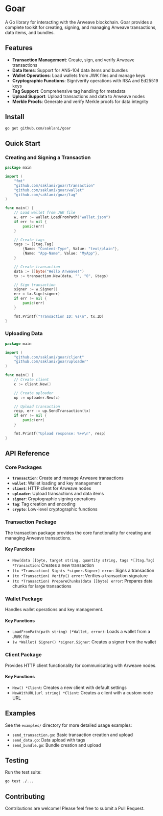 # Goar

A Go library for interacting with the Arweave blockchain. Goar provides a complete toolkit for creating, signing, and managing Arweave transactions, data items, and bundles.

## Features

- **Transaction Management**: Create, sign, and verify Arweave transactions
- **Data Items**: Support for ANS-104 data items and bundles
- **Wallet Operations**: Load wallets from JWK files and manage keys
- **Cryptographic Functions**: Sign/verify operations with RSA and Ed25519 keys
- **Tag Support**: Comprehensive tag handling for metadata
- **Upload Support**: Upload transactions and data to Arweave nodes
- **Merkle Proofs**: Generate and verify Merkle proofs for data integrity

## Install

```bash
go get github.com/saklani/goar
```

## Quick Start

### Creating and Signing a Transaction

```go
package main

import (
    "fmt"
    "github.com/saklani/goar/transaction"
    "github.com/saklani/goar/wallet"
    "github.com/saklani/goar/tag"
)

func main() {
    // Load wallet from JWK file
    w, err := wallet.LoadFromPath("wallet.json")
    if err != nil {
        panic(err)
    }

    // Create tags
    tags := []tag.Tag{
        {Name: "Content-Type", Value: "text/plain"},
        {Name: "App-Name", Value: "MyApp"},
    }

    // Create transaction
    data := []byte("Hello Arweave!")
    tx := transaction.New(data, "", "0", &tags)

    // Sign transaction
    signer := w.Signer()
    err = tx.Sign(signer)
    if err != nil {
        panic(err)
    }

    fmt.Printf("Transaction ID: %s\n", tx.ID)
}
```

### Uploading Data

```go
package main

import (
    "github.com/saklani/goar/client"
    "github.com/saklani/goar/uploader"
)

func main() {
    // Create client
    c := client.New()

    // Create uploader
    up := uploader.New(c)

    // Upload transaction
    resp, err := up.SendTransaction(tx)
    if err != nil {
        panic(err)
    }

    fmt.Printf("Upload response: %+v\n", resp)
}
```

## API Reference

### Core Packages

- **`transaction`**: Create and manage Arweave transactions
- **`wallet`**: Wallet loading and key management
- **`client`**: HTTP client for Arweave nodes
- **`uploader`**: Upload transactions and data items
- **`signer`**: Cryptographic signing operations
- **`tag`**: Tag creation and encoding
- **`crypto`**: Low-level cryptographic functions

### Transaction Package

The transaction package provides the core functionality for creating and managing Arweave transactions.

#### Key Functions

- `New(data []byte, target string, quantity string, tags *[]tag.Tag) *Transaction`: Creates a new transaction
- `(tx *Transaction) Sign(s *signer.Signer) error`: Signs a transaction
- `(tx *Transaction) Verify() error`: Verifies a transaction signature
- `(tx *Transaction) PrepareChunks(data []byte) error`: Prepares data chunks for large transactions

### Wallet Package

Handles wallet operations and key management.

#### Key Functions

- `LoadFromPath(path string) (*Wallet, error)`: Loads a wallet from a JWK file
- `(w *Wallet) Signer() *signer.Signer`: Creates a signer from the wallet

### Client Package

Provides HTTP client functionality for communicating with Arweave nodes.

#### Key Functions

- `New() *Client`: Creates a new client with default settings
- `NewWithURL(url string) *Client`: Creates a client with a custom node URL

## Examples

See the `examples/` directory for more detailed usage examples:

- `send_transaction.go`: Basic transaction creation and upload
- `send_data.go`: Data upload with tags
- `send_bundle.go`: Bundle creation and upload

## Testing

Run the test suite:

```bash
go test ./...
```

## Contributing

Contributions are welcome! Please feel free to submit a Pull Request.
